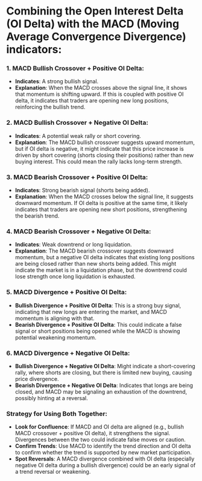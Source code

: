 # Combining the Open Interest Delta (OI Delta) with the MACD (Moving Average Convergence Divergence) indicators:

### 1. **MACD Bullish Crossover + Positive OI Delta**:
   - **Indicates**: A strong bullish signal.
   - **Explanation**: When the MACD crosses above the signal line, it shows that momentum is shifting upward. If this is coupled with positive OI delta, it indicates that traders are opening new long positions, reinforcing the bullish trend.

### 2. **MACD Bullish Crossover + Negative OI Delta**:
   - **Indicates**: A potential weak rally or short covering.
   - **Explanation**: The MACD bullish crossover suggests upward momentum, but if OI delta is negative, it might indicate that this price increase is driven by short covering (shorts closing their positions) rather than new buying interest. This could mean the rally lacks long-term strength.

### 3. **MACD Bearish Crossover + Positive OI Delta**:
   - **Indicates**: Strong bearish signal (shorts being added).
   - **Explanation**: When the MACD crosses below the signal line, it suggests downward momentum. If OI delta is positive at the same time, it likely indicates that traders are opening new short positions, strengthening the bearish trend.

### 4. **MACD Bearish Crossover + Negative OI Delta**:
   - **Indicates**: Weak downtrend or long liquidation.
   - **Explanation**: The MACD bearish crossover suggests downward momentum, but a negative OI delta indicates that existing long positions are being closed rather than new shorts being added. This might indicate the market is in a liquidation phase, but the downtrend could lose strength once long liquidation is exhausted.

### 5. **MACD Divergence + Positive OI Delta**:
   - **Bullish Divergence + Positive OI Delta**: This is a strong buy signal, indicating that new longs are entering the market, and MACD momentum is aligning with that.
   - **Bearish Divergence + Positive OI Delta**: This could indicate a false signal or short positions being opened while the MACD is showing potential weakening momentum.

### 6. **MACD Divergence + Negative OI Delta**:
   - **Bullish Divergence + Negative OI Delta**: Might indicate a short-covering rally, where shorts are closing, but there is limited new buying, causing price divergence.
   - **Bearish Divergence + Negative OI Delta**: Indicates that longs are being closed, and MACD may be signaling an exhaustion of the downtrend, possibly hinting at a reversal.

### Strategy for Using Both Together:
- **Look for Confluence**: If MACD and OI delta are aligned (e.g., bullish MACD crossover + positive OI delta), it strengthens the signal. Divergences between the two could indicate false moves or caution.
- **Confirm Trends**: Use MACD to identify the trend direction and OI delta to confirm whether the trend is supported by new market participation.
- **Spot Reversals**: A MACD divergence combined with OI delta (especially negative OI delta during a bullish divergence) could be an early signal of a trend reversal or weakening.
